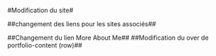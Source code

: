 #Modification du site#

##changement des liens pour les sites associés##

##Changement du lien More About Me##
##Modification du over de portfolio-content (row)##
